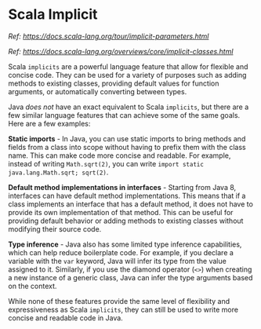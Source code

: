 # Scala Implicit
_Ref: https://docs.scala-lang.org/tour/implicit-parameters.html_

_Ref: https://docs.scala-lang.org/overviews/core/implicit-classes.html_

Scala `implicits` are a powerful language feature that allow for flexible and concise code.
They can be used for a variety of purposes such as adding methods to existing classes, 
providing default values for function arguments, or automatically converting between types.

Java _does not_ have an exact equivalent to Scala `implicits`, 
but there are a few similar language features that can achieve some of the same goals. 
Here are a few examples:

**Static imports** - In Java, you can use static imports to bring methods and fields from a class into scope 
without having to prefix them with the class name. This can make code more concise and readable. 
For example, instead of writing `Math.sqrt(2)`, you can write `import static java.lang.Math.sqrt; sqrt(2)`.

**Default method implementations in interfaces** - Starting from Java 8, interfaces can have default method implementations.
This means that if a class implements an interface that has a default method,
it does not have to provide its own implementation of that method.
This can be useful for providing default behavior or adding methods to existing classes without modifying their source code.

**Type inference** - Java also has some limited type inference capabilities, which can help reduce boilerplate code. 
For example, if you declare a variable with the `var` keyword, Java will infer its type from the value assigned to it.
Similarly, if you use the diamond operator (`<>`) when creating a new instance of a generic class, Java can infer the type arguments based on the context.

While none of these features provide the same level of flexibility and expressiveness as Scala `implicits`,
they can still be used to write more concise and readable code in Java.
